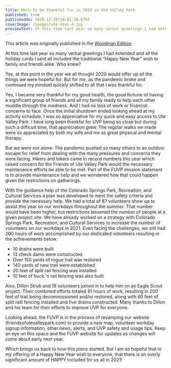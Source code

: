 ```yaml
---
title: Much to be thankful for in 2020 in Ute Valley Park
published: true
publishedOn: 2020-12-29T10:01:30.670Z
coverImage: /images/ute-news-4.jpg
previewText: It this time last year so many verbal greetings I had extended and all the holiday cards I sent all included the traditional “Happy New Year” wish to family and friends alike. Who knew?
---
```


This article was originally published in the [Woodman Edition](https://gazette.com/woodmenedition/much-to-be-thankful-for-in-2020-in-ute-valley-park-park-place/article_051821a6-4552-11eb-b956-836d79f36108.html)

At this time last year so many verbal greetings I had extended and all the holiday cards I sent all included the traditional “Happy New Year” wish to family and friends alike. Who knew?

Yes, at this point in the year we all thought 2020 would offer up all the things we were hopeful for. But for me, as the pandemic broke and continued my mindset quickly shifted to all that I was thankful for.

Yes, I became very thankful for my good health, the good fortune of having a significant group of friends and all my family ready to help each other muddle through the madness. And I had no loss of work or financial concerns to face. Once the initial shutdown ended looking ahead at my activity schedule, I was so appreciative for my quick and easy access to Ute Valley Park. I have long been thankful for UVP being so close but during such a difficult time, that appreciation grew. The regular walks we made were so appreciated by both my wife and me as great physical and mental therapy.

But we were not alone. The pandemic pushed so many others to an outdoor escape for relief from dealing with the many pressures and concerns they were facing. Hikers and bikers came in record numbers this year which raised concern for the Friends of Ute Valley Park would the necessary maintenance efforts be able to be met. Part of the FUVP mission statement is to provide maintenance help and we wondered how that could happen given the restrictions on gatherings.

With the guidance help of the Colorado Springs Park, Recreation, and Cultural Services a plan was developed to meet the safety criteria and provide the necessary help. We had a total of 87 volunteers show up to assist this year on our workdays throughout the summer. That number would have been higher, but restrictions lessened the number of people at a given project site. We have already worked on a strategy with Colorado Springs Park, Recreation, and Cultural Services to increase the number of volunteers on our workdays in 2021. Even facing the challenges, we still had 200 hours of work accomplished by our dedicated volunteers resulting in the achievements below:

* 10 drains were built
* 13 check dams were constructed
* Over 150 yards of rogue trail was restored
* 140 yards of new trail were established
* 20 feet of split rail fencing was installed
* 10 feet of buck ‘n rail fencing was also built

Also, Dillon Strub and 18 volunteers joined in to help him on an Eagle Scout project. Their combined efforts totaled 81 hours of work, resulting in 200 feet of trail being decommissioned and/or restored, along with 60 feet of split raill fencing installed and five drains constructed. Many thanks to Dillon and his team for their efforts to improve UVP for everyone.

Looking ahead, the FUVP is in the process of revamping our website (friendsofutevalleypark.com) to provide a new map, volunteer workday signup information, other news, alerts, and UVP safety and usage tips. Keep an eye on this space and the FUVP website for updates as changes will come about early next year.

Which brings us back to how this piece started. But I am so hopeful that in my offering of a Happy New Year wish to everyone, that there is an overly significant amount of HAPPY included for us all in 2021!
